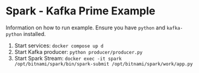 # Spark - Kafka Prime Example

Information on how to run example. Ensure you have `python` and `kafka-python` installed.

1. Start services: `docker compose up d`
2. Start Kafka producer: `python producer/producer.py`
3. Start Spark Stream: `docker exec -it spark /opt/bitnami/spark/bin/spark-submit /opt/bitnami/spark/work/app.py`


